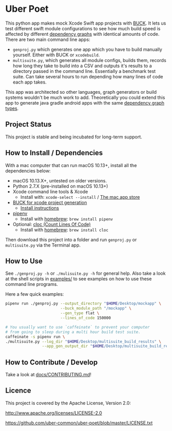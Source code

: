 # Uber Poet

This python app makes mock Xcode Swift app projects with [BUCK](https://buckbuild.com/).  It lets us test different swift module configurations to see how much build speed is affected by different [dependency graphs](docs/layer_types.md) with identical amounts of code.  There are two main command line apps:

* `genproj.py` which generates one app which you have to build manually yourself.  Either with BUCK or `xcodebuild`.
* `multisuite.py`, which generates all module configs, builds them, records how long they take to build into a CSV and outputs it's results to a directory passed in the command line.  Essentially a benchmark test suite.  Can take several hours to run depending how many lines of code each app takes.

This app was architected so other languages, graph generators or build systems wouldn't be much work to add.  Theoretically you could extend this app to generate java gradle android apps with the same [dependency graph types](docs/layer_types.md).

## Project Status

This project is stable and being incubated for long-term support.

## How to Install / Dependencies

With a mac computer that can run macOS 10.13+, install all the dependencies below:

* macOS 10.13.X+, untested on older versions.
* Python 2.7.X (pre-installed on macOS 10.13+)
* Xcode command line tools & Xcode
    * Install with: `xcode-select --install` / [The mac app store](https://itunes.apple.com/us/app/xcode/id497799835)
* [BUCK for xcode project generation](https://buckbuild.com/)
	* [Install instructions](https://buckbuild.com/setup/getting_started.html)
* [pipenv](https://pipenv.readthedocs.io/en/latest/)
    * Install with [homebrew](https://brew.sh): `brew install pipenv`
* Optional:  [cloc (Count Lines Of Code)](https://github.com/AlDanial/cloc)
    * Install with [homebrew](https://brew.sh): `brew install cloc`

Then download this project into a folder and run `genproj.py` or `multisuite.py` via the Terminal app.

## How to Use

See `./genproj.py -h` or `./mulisuite.py -h` for general help.  Also take a look at the shell scripts in [examples/](examples/) to see examples on how to use these command line programs.

Here a few quick examples:

```bash
pipenv run ./genproj.py --output_directory "$HOME/Desktop/mockapp" \
                        --buck_module_path "/mockapp" \
                        --gen_type flat \
                        --lines_of_code 150000
```

```bash
# You usually want to use `caffeinate` to prevent your computer 
# from going to sleep during a multi hour build test suite.             
caffeinate -s pipenv run \
./multisuite.py --log_dir "$HOME/Desktop/multisuite_build_results" \
                --app_gen_output_dir "$HOME/Desktop/multisuite_build_results/app_gen"
```

## How to Contribute / Develop

Take a look at [docs/CONTRIBUTING.md](docs/CONTRIBUTING.md)! 

## Licence

This project is covered by the Apache License, Version 2.0:

http://www.apache.org/licenses/LICENSE-2.0

https://github.com/uber-common/uber-poet/blob/master/LICENSE.txt
